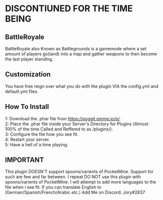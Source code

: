 # DISCONTIUNED FOR THE TIME BEING

## BattleRoyale
BattleRoyale also Known as Battlegrounds is a gamemode where a set amount of players go(land) into a map and gather weapons to then become the last player standing.

## Customization
You have free reign over what you do with the plugin VIA the config.yml and default.yml files.


## How To Install
1: Download the .phar file from https://poggit.pmmp.io/p/.                                                                                 
2: Place the .phar file inside your Server's Directory for Plugins (Almost 100% of the time Called and Reffered to as /plugins/).         
3: Configure the file how you see fit.                                                                                                     
4: Restart your server.                                                                                                                   
5: Have a hell of a time playing.                                                                                                         

## IMPORTANT
This plugin DOESN'T support spoons/varients of PocketMine. Support for such are few and far between. I repeat DO NOT use this plugin with spoons/varients of PocketMine.
I will attempt to add more languages to the file when i see fit.
If you can translate English to (German/Spanish/French/Arabic etc.) Add Me on Discord: Jory#2837
